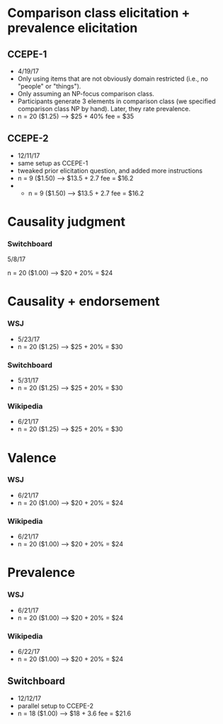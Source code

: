 # Comparison class elicitation + prevalence elicitation


## CCEPE-1

- 4/19/17
- Only using items that are not obviously domain restricted (i.e., no "people" or "things").
- Only assuming an NP-focus comparison class.
- Participants generate 3 elements in comparison class (we specified comparison class NP by hand). Later, they rate prevalence.
- n = 20 ($1.25) --> $25 + 40% fee = $35

## CCEPE-2

- 12/11/17
- same setup as CCEPE-1
- tweaked prior elicitation question, and added more instructions
- n = 9 ($1.50) --> $13.5 + 2.7 fee = $16.2
- + n = 9 ($1.50) --> $13.5 + 2.7 fee = $16.2

# Causality judgment

### Switchboard

5/8/17

n = 20 ($1.00) --> $20 + 20% = $24

# Causality + endorsement

### WSJ

- 5/23/17
- n = 20 ($1.25) --> $25 + 20% = $30

### Switchboard

- 5/31/17
- n = 20 ($1.25) --> $25 + 20% = $30

### Wikipedia

- 6/21/17
- n = 20 ($1.25) --> $25 + 20% = $30

# Valence

### WSJ

- 6/21/17
- n = 20 ($1.00) --> $20 + 20% = $24

### Wikipedia

- 6/21/17
- n = 20 ($1.00) --> $20 + 20% = $24

# Prevalence

### WSJ

- 6/21/17
- n = 20 ($1.00) --> $20 + 20% = $24

### Wikipedia

- 6/22/17
- n = 20 ($1.00) --> $20 + 20% = $24

## Switchboard

- 12/12/17
- parallel setup to CCEPE-2
- n = 18 ($1.00) --> $18 + 3.6 fee = $21.6

